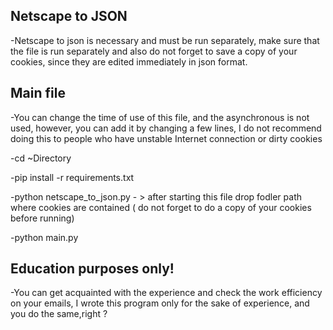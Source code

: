 ## Netscape to JSON

-Netscape to json  is necessary and must be run separately, make sure that the file is run separately and also do not forget to save a copy of your cookies, since they are edited immediately in json format.


## Main file

-You can change the time of use of this file, and the asynchronous is not used, however, you can add it by changing a few lines, I do not recommend doing this to people who have unstable Internet connection or dirty cookies

-cd ~Directory

-pip install -r requirements.txt

-python netscape_to_json.py - > after starting this file drop fodler path where cookies are contained ( do not forget to do a copy of your cookies before running)

-python main.py


## Education purposes only!

-You can get acquainted with the experience and check the work efficiency on your emails, I wrote this program only for the sake of experience, and you do the same,right ?
